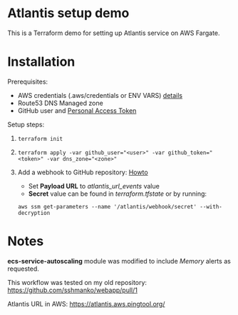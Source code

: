 # Atlantis setup demo
This is a Terraform demo for setting up Atlantis service on AWS Fargate.

# Installation
Prerequisites:
- AWS credentials (.aws/credentials or ENV VARS) [details](https://registry.terraform.io/providers/hashicorp/aws/latest/docs#authentication)
- Route53 DNS Managed zone
- GitHub user and [Personal Access Token](https://github.com/settings/tokens/new)

Setup steps:
1. `terraform init`
2. `terraform apply -var github_user="<user>" -var github_token="<token>" -var dns_zone="<zone>"`
3. Add a webhook to GitHub repository: [Howto](https://www.runatlantis.io/docs/configuring-webhooks.html#github-github-enterprise)

   - Set **Payload URL** to *atlantis_url_events* value
   - **Secret** value can be found in *terraform.tfstate* or by running:

   `aws ssm get-parameters --name '/atlantis/webhook/secret' --with-decryption`

# Notes
**ecs-service-autoscaling** module was modified to include *Memory* alerts as requested.

This workflow was tested on my old repository:
https://github.com/sshmanko/webapp/pull/1


Atlantis URL in AWS:
https://atlantis.aws.pingtool.org/
